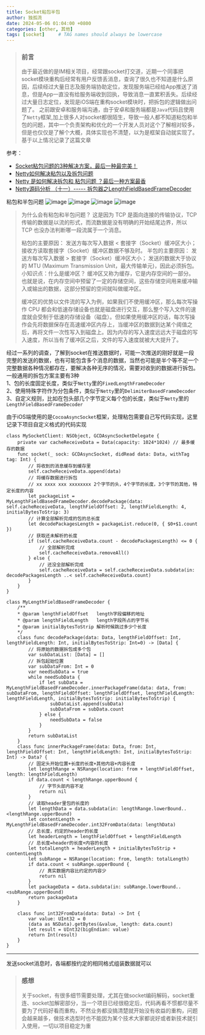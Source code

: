 ```yaml
---
title: Socket粘包半包
author: 独孤流
date: 2024-05-06 01:04:00 +0800
categories: [other, 其他]
tags: [socket]     # TAG names should always be lowercase
---
```


> ### 前言
> 由于最近做的是IM相关项目，经常跟socket打交道，近期一个同事把socket模块重构后经常有用户反馈丢消息，查询了很久也不知道是什么原因，后续经过大量日志及服务端协助定位，发现服务端已经给App推送了消息，但是App一直没有给服务端收到回执，导致消息一直累积丢失。后续经过大量日志定位，发现是iOS端在重构socket模块时，把拆包的逻辑做出问题了。
> 之前跟安卓和服务端沟通，由于安卓和服务端都是`Java`代码且使用了`Netty`框架,加上很多人对socket都很陌生，导致一般人都不知道粘包和半包的问题，其中一个负责架构和优化的一个开发人员对这个了解相对较多，但是也仅仅是了解个大概，具体实现也不清楚，以为是框架自动就实现了。
> 基于以上情况记录了这篇文章


参考：
- [Socket粘包问题的3种解决方案，最后一种最完美！](https://www.cnblogs.com/vipstone/p/14239160.html)
- [Netty如何解决粘包以及拆包问题](https://juejin.cn/post/6975109908106575903)
- [Netty 是如何解决拆包和 粘包问题 ？最后一种方案最香](https://cloud.tencent.com/developer/article/2197630)
- [Netty源码分析 （十一）----- 拆包器之LengthFieldBasedFrameDecoder](https://www.cnblogs.com/java-chen-hao/p/11571229.html)

粘包和半包问题
![image](/assets/img/other/socket_package_1.png)
![image](/assets/img/other/socket_package_2.png)
![image](/assets/img/other/socket_package_3.png)
![image](/assets/img/other/socket_package_4.png)
> 为什么会有粘包和半包问题？
>这是因为 TCP 是面向连接的传输协议，TCP 传输的数据是以流的形式，而流数据是没有明确的开始结尾边界，所以 TCP 也没办法判断哪一段流属于一个消息。
>
>粘包的主要原因：
>发送方每次写入数据 < 套接字（Socket）缓冲区大小；
>接收方读取套接字（Socket）缓冲区数据不够及时。
>半包的主要原因：
>发送方每次写入数据 > 套接字（Socket）缓冲区大小；
>发送的数据大于协议的 MTU (Maximum Transmission Unit，最大传输单元)，因此必须拆包。
>小知识点：什么是缓冲区？
>缓冲区又称为缓存，它是内存空间的一部分。也就是说，在内存空间中预留了一定的存储空间，这些存储空间用来缓冲输入或输出的数据，这部分预留的空间就叫做缓冲区。
>
>缓冲区的优势以文件流的写入为例，如果我们不使用缓冲区，那么每次写操作 CPU 都会和低速存储设备也就是磁盘进行交互，那么整个写入文件的速度就会受制于低速的存储设备（磁盘）。但如果使用缓冲区的话，每次写操作会先将数据保存在高速缓冲区内存上，当缓冲区的数据到达某个阈值之后，再将文件一次性写入到磁盘上。因为内存的写入速度远远大于磁盘的写入速度，所以当有了缓冲区之后，文件的写入速度就被大大提升了。

经过一系列的调查，了解到socket在推送数据时，可能一次推送的刚好就是一段完整的发送的数据，也有可能包含多个消息的数据，当然也可能是半个等不足一个完整数据各种情况都存在，要解决各种无序的情况，需要对收到的数据进行拆包。一般通用的拆包方案主要有3种\
1、包的长度固定长度，类似于`Netty`里的`FixedLengthFrameDecoder`\
2、使用特殊字符作为分包条件，类似于`Netty`里的`DelimiterBasedFrameDecoder`\
3、自定义规则，比如在包头部几个字节定义每个包的长度，类似于`Netty`里的`LengthFieldBasedFrameDecoder`

由于iOS端使用的是`CocoaAsyncSocket`框架，处理粘包需要自己写代码实现，这里记录下项目自定义格式的代码实现

```
class MySocketClient: NSObject, GCDAsyncSocketDelegate {
    private var cacheReceiveData = Data(capacity: 1024*1024) // 最多缓存的数据
    func socket(_ sock: GCDAsyncSocket, didRead data: Data, withTag tag: Int) {
        // 将收到的消息缓存到缓存里
        self.cacheReceiveData.append(data)
        // 将缓存数据进行拆包
        // xx xxxx xxx xxxxxxxx 2个字节的头，4个字节的长度，3个字节的其他，特定长度的内容
        let packageList = MyLengthFieldBasedFrameDecoder.decodePackage(data: self.cacheReceiveData, lengthFieldOffset: 2, lengthFieldLength: 4, initialBytesToStrip: 3)
        // 计算全部解析完成的包的总长度
        let decodePackagesLength = packageList.reduce(0, { $0+$1.count })
        // 获取还未解析的长度
        if (self.cacheReceiveData.count - decodePackagesLength) <= 0 {
            // 全部解析完成
            self.cacheReceiveData.removeAll()
        } else {
            // 还没全部解析完成
            self.cacheReceiveData = self.cacheReceiveData.subdata(in: decodePackagesLength ..< self.cacheReceiveData.count)
        }
    }
}

class MyLengthFieldBasedFrameDecoder {
    /**
    * @param lengthFieldOffset   length字段偏移的地址
    * @param lengthFieldLength   length字段所占的字节长
    * @param initialBytesToStrip 解析时候跳过多少个长度
    */
    class func decodePackage(data: Data, lengthFieldOffset: Int, lengthFieldLength: Int, initialBytesToStrip: Int=0) -> [Data] {
        // 将原始的数据拆包成多个包
        var subDataList: [Data] = []
        // 拆包起始位置
        var subDataFrom: Int = 0
        var needSubData = true
        while needSubData {
            if let subData = MyLengthFieldBasedFrameDecoder.innerPackageFrame(data: data, from: subDataFrom, lengthFieldOffset: lengthFieldOffset, lengthFieldLength: lengthFieldLength, initialBytesToStrip: initialBytesToStrip) {
                subDataList.append(subData)
                subDataFrom = subData.count
            } else {
                needSubData = false
            }
        }
        return subDataList
    }
    class func innerPackageFrame(data: Data, from: Int, lengthFieldOffset: Int, lengthFieldLength: Int, initialBytesToStrip: Int) -> Data? {
        // 固定头开始位置+长度的长度+其他内容+内容长度
        let lengthRange = NSRange(location: from + lengthFieldOffset, length: lengthFieldLength)
        if data.count < lengthRange.upperBound {
            // 字节头部内容不足
            return nil
        }
        // 读取header里包的长度的
        let lengthData = data.subdata(in: lengthRange.lowerBound..<lengthRange.upperBound)
        let contentLength = MyLengthFieldBasedFrameDecoder.int32FromData(data: lengthData)
        // 总长度，约定的header的长度
        let headerLength = lengthFieldOffset + lengthFieldLength
        // 总长度=header的长度+内容的长度
        let totalLength = headerLength + initialBytesToStrip + contentLength
        let subRange = NSRange(location: from, length: totalLength)
        if data.count < subRange.upperBound {
            // 真实数据内容比约定的内容少
            return nil
        }
        let packageData = data.subdata(in: subRange.lowerBound..<subRange.upperBound)
        return packageData
    }
    
    class func int32FromData(data: Data) -> Int {
        var value: UInt32 = 0
        (data as NSData).getBytes(&value, length: data.count)
        let result = UInt32(bigEndian: value)
        return Int(result)
    }
}
```
----
发送socket消息时，各端都按约定的相同格式组装数据就可以

> ### 感想
> 关于socket，有很多细节需要处理，尤其在做socket编码解码，socket重连、socket加解密部分，当一个项目已经很稳定后，代码再看不惯都尽量不要为了代码好看而重构，不然业务都没搞清楚就开始没有收益的重构，问题会越来越多，做技术选型时也不能因为某个技术大家都说好或者新技术就引入使用，一切以项目稳定为重